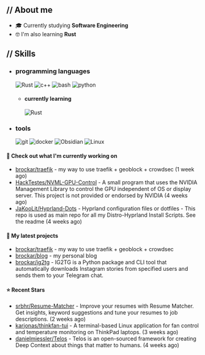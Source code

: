 
<p align = center > </p>

<div>

<h2> // About me </h2>

- 🎓 Currently studying **Software Engineering**
- 🤓 I'm also learning **Rust**

<h2>  // Skills  </h2>
  
- <h3> programming languages </h3>
  <img src = "https://img.shields.io/badge/Rust-000000?style=for-the-badge&logo=rust&logoColor=red" alt = "Rust" />
  <img src = "https://img.shields.io/badge/c++-%2300599C.svg?style=for-the-badge&logo=c%2B%2B&logoColor=white" alt = "c++" />
  <img src = "https://img.shields.io/badge/shell_script-%23121011.svg?style=for-the-badge&logo=gnu-bash&logoColor=white" alt = "bash" />
  <img src = "https://img.shields.io/badge/Python-14354C?style=for-the-badge&logo=python&logoColor=white" alt = "python" />
  
  - <h4> currently learning </h4>
    <img src = "https://img.shields.io/badge/Rust-000000?style=for-the-badge&logo=rust&logoColor=red" alt = "Rust" />

- <h3> tools </h3>
    <img src = "https://img.shields.io/badge/git-%23F05033.svg?style=for-the-badge&logo=git&logoColor=white" alt = "git" />
    <img src = "https://img.shields.io/badge/docker-%230db7ed.svg?style=for-the-badge&logo=docker&logoColor=white" alt = "docker" />
    <img src = "https://img.shields.io/badge/Obsidian-%23483699.svg?style=for-the-badge&logo=obsidian&logoColor=white" alt = "Obsidian" />
    <img src = "https://img.shields.io/badge/Linux-FCC624?style=for-the-badge&logo=linux&logoColor=black" alt = "Linux" />

#### 👷 Check out what I'm currently working on

- [brockar/traefik](https://github.com/brockar/traefik) - my way to use traefik &#43; geoblock &#43; crowdsec (1 week ago)
- [HackTestes/NVML-GPU-Control](https://github.com/HackTestes/NVML-GPU-Control) - A small program that uses the NVIDIA Management Library to control the GPU independent of OS or display server. This project is not provided or endorsed by NVIDIA (4 weeks ago)
- [JaKooLit/Hyprland-Dots](https://github.com/JaKooLit/Hyprland-Dots) - Hyprland configuration files or dotfiles - This repo is used as main repo for all my Distro-Hyprland Install Scripts. See the readme (4 weeks ago)

#### 🌱 My latest projects

- [brockar/traefik](https://github.com/brockar/traefik) - my way to use traefik &#43; geoblock &#43; crowdsec
- [brockar/blog](https://github.com/brockar/blog) - my personal blog
- [brockar/ig2tg](https://github.com/brockar/ig2tg) - IG2TG is a Python package and CLI tool that automatically downloads Instagram stories from specified users and sends them to your Telegram chat.

#### ⭐ Recent Stars

- [srbhr/Resume-Matcher](https://github.com/srbhr/Resume-Matcher) - Improve your resumes with Resume Matcher. Get insights, keyword suggestions and tune your resumes to job descriptions.  (2 weeks ago)
- [karjonas/thinkfan-tui](https://github.com/karjonas/thinkfan-tui) - A terminal-based Linux application for fan control and temperature monitoring on ThinkPad laptops. (3 weeks ago)
- [danielmiessler/Telos](https://github.com/danielmiessler/Telos) - Telos is an open-sourced framework for creating Deep Context about things that matter to humans. (4 weeks ago)
